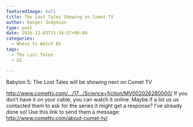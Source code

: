 ```yaml
---
featuredImage: null
title: The Lost Tales Showing on Comet TV
author: Ranger 3ndymion
type: post
date: 2016-12-03T15:34:57+00:00
categories:
  - Where to Watch B5
tags:
  - The Lost Tales
  - US

---
```

Babylon 5: The Lost Tales will be showing next on Comet TV

http://www.comettv.com/…/17…/Science+fiction/MV002026280000/ If you don&#8217;t have it on your cable, you can watch it online. Maybe if a lot us us contacted them to ask for the series it might get a response? I&#8217;ve already done so! Use this link to send them a message: http://www.comettv.com/about-comet-tv/

